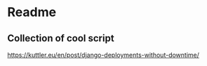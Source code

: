 # Readme

## Collection of cool script

https://kuttler.eu/en/post/django-deployments-without-downtime/